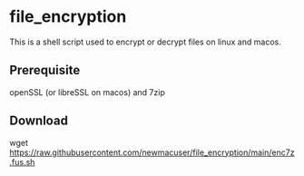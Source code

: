 # file_encryption

This is a shell script used to encrypt or decrypt files on linux and macos.

## Prerequisite
openSSL (or libreSSL on macos) and 7zip

## Download
wget https://raw.githubusercontent.com/newmacuser/file_encryption/main/enc7z.fus.sh

